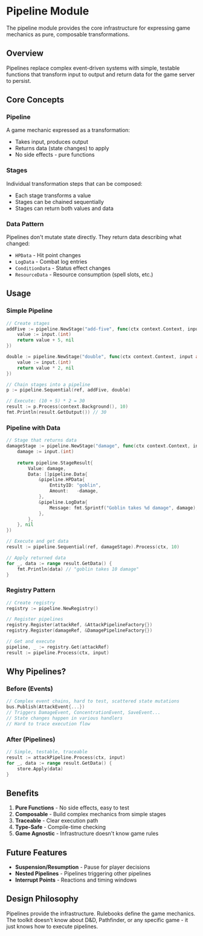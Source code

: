 # Pipeline Module

The pipeline module provides the core infrastructure for expressing game mechanics as pure, composable transformations.

## Overview

Pipelines replace complex event-driven systems with simple, testable functions that transform input to output and return data for the game server to persist.

## Core Concepts

### Pipeline
A game mechanic expressed as a transformation:
- Takes input, produces output
- Returns data (state changes) to apply
- No side effects - pure functions

### Stages
Individual transformation steps that can be composed:
- Each stage transforms a value
- Stages can be chained sequentially
- Stages can return both values and data

### Data Pattern
Pipelines don't mutate state directly. They return data describing what changed:
- `HPData` - Hit point changes
- `LogData` - Combat log entries
- `ConditionData` - Status effect changes
- `ResourceData` - Resource consumption (spell slots, etc.)

## Usage

### Simple Pipeline

```go
// Create stages
addFive := pipeline.NewStage("add-five", func(ctx context.Context, input any) (any, error) {
    value := input.(int)
    return value + 5, nil
})

double := pipeline.NewStage("double", func(ctx context.Context, input any) (any, error) {
    value := input.(int)
    return value * 2, nil
})

// Chain stages into a pipeline
p := pipeline.Sequential(ref, addFive, double)

// Execute: (10 + 5) * 2 = 30
result := p.Process(context.Background(), 10)
fmt.Println(result.GetOutput()) // 30
```

### Pipeline with Data

```go
// Stage that returns data
damageStage := pipeline.NewStage("damage", func(ctx context.Context, input any) (any, error) {
    damage := input.(int)
    
    return pipeline.StageResult{
        Value: damage,
        Data: []pipeline.Data{
            &pipeline.HPData{
                EntityID: "goblin",
                Amount:   -damage,
            },
            &pipeline.LogData{
                Message: fmt.Sprintf("Goblin takes %d damage", damage),
            },
        },
    }, nil
})

// Execute and get data
result := pipeline.Sequential(ref, damageStage).Process(ctx, 10)

// Apply returned data
for _, data := range result.GetData() {
    fmt.Println(data) // "goblin takes 10 damage"
}
```

### Registry Pattern

```go
// Create registry
registry := pipeline.NewRegistry()

// Register pipelines
registry.Register(attackRef, &AttackPipelineFactory{})
registry.Register(damageRef, &DamagePipelineFactory{})

// Get and execute
pipeline, _ := registry.Get(attackRef)
result := pipeline.Process(ctx, input)
```

## Why Pipelines?

### Before (Events)
```go
// Complex event chains, hard to test, scattered state mutations
bus.Publish(AttackEvent{...})
// Triggers DamageEvent, ConcentrationEvent, SaveEvent...
// State changes happen in various handlers
// Hard to trace execution flow
```

### After (Pipelines)
```go
// Simple, testable, traceable
result := attackPipeline.Process(ctx, input)
for _, data := range result.GetData() {
    store.Apply(data)
}
```

## Benefits

1. **Pure Functions** - No side effects, easy to test
2. **Composable** - Build complex mechanics from simple stages
3. **Traceable** - Clear execution path
4. **Type-Safe** - Compile-time checking
5. **Game Agnostic** - Infrastructure doesn't know game rules

## Future Features

- **Suspension/Resumption** - Pause for player decisions
- **Nested Pipelines** - Pipelines triggering other pipelines
- **Interrupt Points** - Reactions and timing windows

## Design Philosophy

Pipelines provide the infrastructure. Rulebooks define the game mechanics. The toolkit doesn't know about D&D, Pathfinder, or any specific game - it just knows how to execute pipelines.